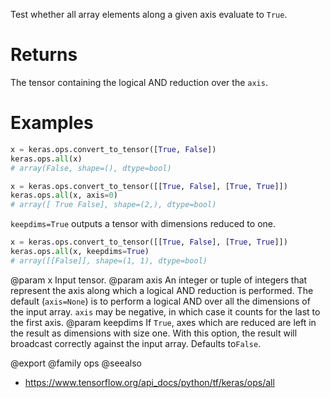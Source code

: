 Test whether all array elements along a given axis evaluate to `True`.

# Returns
The tensor containing the logical AND reduction over the `axis`.

# Examples
```python
x = keras.ops.convert_to_tensor([True, False])
keras.ops.all(x)
# array(False, shape=(), dtype=bool)
```

```python
x = keras.ops.convert_to_tensor([[True, False], [True, True]])
keras.ops.all(x, axis=0)
# array([ True False], shape=(2,), dtype=bool)
```

`keepdims=True` outputs a tensor with dimensions reduced to one.
```python
x = keras.ops.convert_to_tensor([[True, False], [True, True]])
keras.ops.all(x, keepdims=True)
# array([[False]], shape=(1, 1), dtype=bool)
```

@param x Input tensor.
@param axis An integer or tuple of integers that represent the axis along
    which a logical AND reduction is performed. The default
    (`axis=None`) is to perform a logical AND over all the dimensions
    of the input array. `axis` may be negative, in which case it counts
    for the last to the first axis.
@param keepdims If `True`, axes which are reduced are left in the result as
    dimensions with size one. With this option, the result will
    broadcast correctly against the input array. Defaults to`False`.

@export
@family ops
@seealso
+ <https://www.tensorflow.org/api_docs/python/tf/keras/ops/all>
